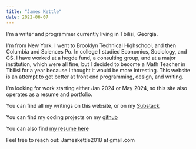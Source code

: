 ```yaml
---
title: "James Kettle"
date: 2022-06-07
---
```

I'm a writer and programmer currently living in Tbilisi, Georgia.

I'm from New York. I went to Brooklyn Technical Highschool, and then Columbia and Sciences Po. In college I studied Economics, Sociology, and CS. I have worked at a hegde fund, a consulting group, and at a major institution, which were all fine, but I decided to become a Math Teacher in Tbilisi for a year because I thought it would be more intresting. This website is an attempt to get better at front end programming, design, and writing. 

I'm looking for work starting either Jan 2024 or May 2024, so this site also operates as a resume and portfolio. 

You can find all my writings on this website, or on my [Substack]("https://substack.com/@jameskettle?utm_source=user-menu") 

You can find my coding projects on my [github]("https://github.com/jk367")

You can also find [my resume here]("/resume_james.pdf")

Feel free to reach out: Jameskettle2018 at gmail.com 

